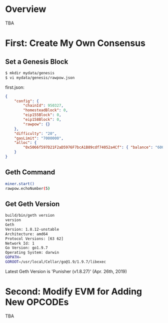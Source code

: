 # Overview
TBA

# First: Create My Own Consensus

## Set a Genesis Block

```bash
$ mkdir mydata/genesis
$ vi mydata/genesis/rawpow.json
```

first.json:
```JSON
{
    "config": {
        "chainId": 950327,
        "homesteadBlock": 0,
        "eip155Block": 0,
        "eip158Block": 0,
        "rawpow": {}
    },
    "difficulty": "20",
    "gasLimit": "7000000",
    "alloc": {
        "0x5066f597D21F2aD5976F7bcA1B89cdf74052a4Cf": { "balance": "60000000000000000000" }
    }
}
```

## Geth Command

```bash
miner.start()
rawpow.echoNumber(5)
```

## Get Geth Version
```bash
build/bin/geth version
version
Geth
Version: 1.8.12-unstable
Architecture: amd64
Protocol Versions: [63 62]
Network Id: 1
Go Version: go1.9.7
Operating System: darwin
GOPATH=
GOROOT=/usr/local/Cellar/go@1.9/1.9.7/libexec
```
Latest Geth Version is 'Punisher (v1.8.27)' (Apr. 26th, 2019)

# Second: Modify EVM for Adding New OPCODEs
TBA
